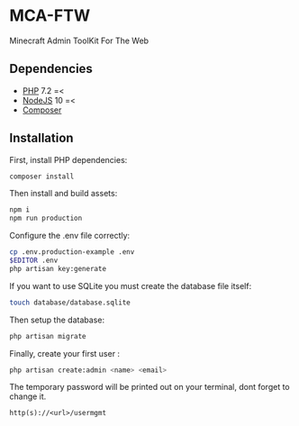 # MCA-FTW

Minecraft Admin ToolKit For The Web

## Dependencies

* [PHP](https://php.net) 7.2 =<
* [NodeJS](https://nodejs.org) 10 =<
* [Composer](https://getcomposer.org)

## Installation

First, install PHP dependencies:

```bash
composer install
```

Then install and build assets:

```bash
npm i
npm run production
```

Configure the .env file correctly:

```bash
cp .env.production-example .env
$EDITOR .env
php artisan key:generate
```

If you want to use SQLite you must create the database file itself:

```bash
touch database/database.sqlite
```

Then setup the database:

```bash
php artisan migrate
```

Finally, create your first user :

```bash
php artisan create:admin <name> <email>
```

The temporary password will be printed out on your terminal, dont forget to change it.

```
http(s)://<url>/usermgmt
```
